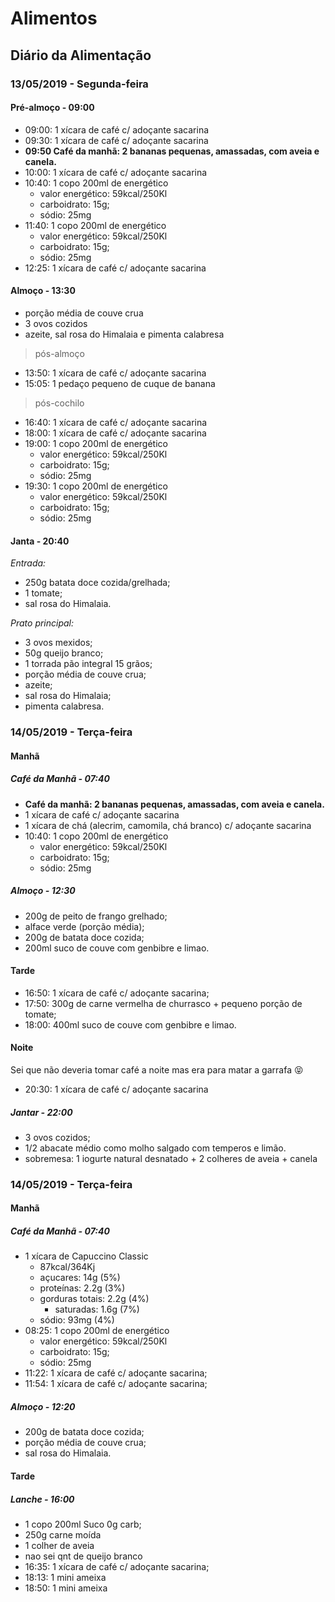 # Alimentos



## Diário da Alimentação

### 13/05/2019 - Segunda-feira

#### Pré-almoço - 09:00

- 09:00: 1 xícara de café c/ adoçante sacarina
- 09:30: 1 xícara de café c/ adoçante sacarina
- **09:50 Café da manhã: 2 bananas pequenas, amassadas, com aveia e canela.**
- 10:00: 1 xícara de café c/ adoçante sacarina
- 10:40: 1 copo 200ml de energético
  - valor energético: 59kcal/250Kl
  - carboidrato: 15g;
  - sódio: 25mg
- 11:40: 1 copo 200ml de energético
  - valor energético: 59kcal/250Kl
  - carboidrato: 15g;
  - sódio: 25mg
- 12:25: 1 xícara de café c/ adoçante sacarina

#### Almoço - 13:30

- porção média de couve crua
- 3 ovos cozidos
- azeite, sal rosa do Himalaia e pimenta calabresa

> pós-almoço

- 13:50: 1 xícara de café c/ adoçante sacarina
- 15:05: 1 pedaço pequeno de cuque de banana

> pós-cochilo

- 16:40: 1 xícara de café c/ adoçante sacarina
- 18:00: 1 xícara de café c/ adoçante sacarina
- 19:00: 1 copo 200ml de energético
  - valor energético: 59kcal/250Kl
  - carboidrato: 15g;
  - sódio: 25mg
- 19:30: 1 copo 200ml de energético
  - valor energético: 59kcal/250Kl
  - carboidrato: 15g;
  - sódio: 25mg


#### Janta - 20:40

*Entrada:*

- 250g batata doce cozida/grelhada;
- 1 tomate;
- sal rosa do Himalaia.


*Prato principal:*

- 3 ovos mexidos;
- 50g queijo branco;
- 1 torrada pão integral 15 grãos;
- porção média de couve crua;
- azeite;
- sal rosa do Himalaia;
- pimenta calabresa.



### 14/05/2019 - Terça-feira

#### Manhã

##### Café da Manhã - 07:40

- **Café da manhã: 2 bananas pequenas, amassadas, com aveia e canela.**
- 1 xícara de café c/ adoçante sacarina
- 1 xícara de chá (alecrim, camomila, chá branco) c/ adoçante sacarina
- 10:40: 1 copo 200ml de energético
  - valor energético: 59kcal/250Kl
  - carboidrato: 15g;
  - sódio: 25mg


##### Almoço - 12:30

- 200g de peito de frango grelhado;
- alface verde (porção média);
- 200g de batata doce cozida;
- 200ml suco de couve com genbibre e limao.


#### Tarde

- 16:50: 1 xícara de café c/ adoçante sacarina;
- 17:50: 300g de carne vermelha de churrasco + pequeno porção de tomate;
- 18:00: 400ml suco de couve com genbibre e limao.

#### Noite

Sei que não deveria tomar café a noite mas era para matar a garrafa  😝 

- 20:30: 1 xícara de café c/ adoçante sacarina

##### Jantar - 22:00

- 3 ovos cozidos;
- 1/2 abacate médio como molho salgado com temperos e limão.
- sobremesa: 1 iogurte natural desnatado + 2 colheres de aveia + canela


### 14/05/2019 - Terça-feira

#### Manhã

##### Café da Manhã - 07:40

- 1 xícara de Capuccino Classic 
  - 87kcal/364Kj
  - açucares: 14g (5%)
  - proteínas: 2.2g (3%)
  - gorduras totais: 2.2g (4%)
    - saturadas: 1.6g (7%)
  - sódio: 93mg (4%)
- 08:25: 1 copo 200ml de energético
  - valor energético: 59kcal/250Kl
  - carboidrato: 15g;
  - sódio: 25mg
- 11:22: 1 xícara de café c/ adoçante sacarina;
- 11:54: 1 xícara de café c/ adoçante sacarina;

##### Almoço - 12:20

- 200g de batata doce cozida;
- porção média de couve crua;
- sal rosa do Himalaia.


#### Tarde

##### Lanche - 16:00

- 1 copo 200ml Suco 0g carb;
- 250g carne moída
- 1 colher de aveia
- nao sei qnt de queijo branco
- 16:35: 1 xícara de café c/ adoçante sacarina;
- 18:13: 1 mini ameixa
- 18:50: 1 mini ameixa